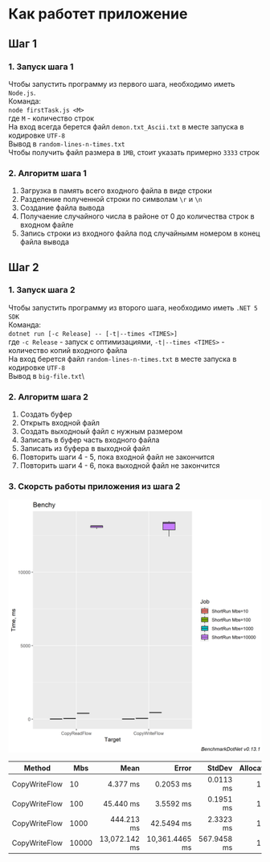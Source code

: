 # Как работет приложение

## Шаг 1

### 1. Запуск шага 1

Чтобы запустить программу из первого шага, необходимо иметь `Node.js`.\
Команда:\
`node firstTask.js <M>`\
где `M` - количество строк\
На вход всегда берется файл `demon.txt_Ascii.txt` в месте запуска в кодировке `UTF-8`\
Вывод в `random-lines-n-times.txt`\
Чтобы получить файл размера в `1MB`, стоит указать примерно `3333` строк

### 2. Алгоритм шага 1

1. Загрузка в память всего входного файла в виде строки
2. Разделение полученной строки по символам `\r` и `\n`
3. Создание файла вывода
4. Получаение случайного числа в районе от 0 до количества строк в входном файле
5. Запись строки из входного файла под случайнымм номером в конец файла вывода

## Шаг 2

### 1. Запуск шага 2

Чтобы запустить программу из второго шага, необходимо иметь `.NET 5 SDK`\
Команда:\
`dotnet run [-c Release] -- [-t|--times <TIMES>]`\
где `-c Release` - запуск с оптимизациями, `-t|--times <TIMES>` - количество копий входного файла\
На вход берется файл `random-lines-n-times.txt` в месте запуска в кодировке `UTF-8`\
Вывод в `big-file.txt`\

### 2. Алгоритм шага 2

1. Создать буфер
2. Открыть входной файл
3. Создать выходноый файл с нужным размером
4. Записать в буфер часть входного файла
5. Записать из буфера в выходной файл
6. Повторить шаги 4 - 5, пока входной файл не закончится
7. Повторить шаги 4 - 6, пока выходной файл не закончится

### 3. Скорсть работы приложения из шага 2

[![График времени выполнения][boxplot-image-link]][boxplot-image-link]

|        Method |   Mbs |          Mean |          Error |      StdDev | Allocated |
|-------------- |------ |--------------:|---------------:|------------:|----------:|
| CopyWriteFlow |    10 |      4.377 ms |      0.2053 ms |   0.0113 ms |      1 KB |
| CopyWriteFlow |   100 |     45.440 ms |      3.5592 ms |   0.1951 ms |      1 KB |
| CopyWriteFlow |  1000 |    444.213 ms |     42.5494 ms |   2.3323 ms |      1 KB |
| CopyWriteFlow | 10000 | 13,072.142 ms | 10,361.4465 ms | 567.9458 ms |      1 KB |

[boxplot-image-link]: ./BenchmarkDotNet.Artifacts/results/Benchy-boxplot.png
